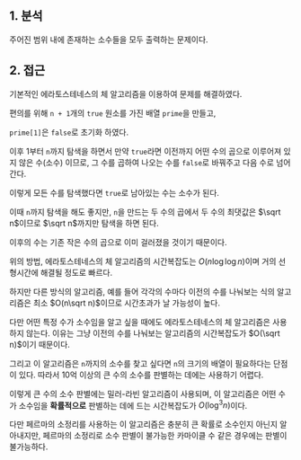 ## 1. 분석

주어진 범위 내에 존재하는 소수들을 모두 출력하는 문제이다.

## 2. 접근

기본적인 에라토스테네스의 체 알고리즘을 이용하여 문제를 해결하였다.

편의를 위해 `n + 1`개의 `true` 원소를 가진 배열 `prime`을 만들고,

`prime[1]`은 `false`로 초기화 하였다.

이후 1부터 `n`까지 탐색을 하면서 만약 `true`라면 이전까지 어떤 수의 곱으로 이루어져 있지 않은 수(소수) 이므로, 그 수를 곱하여 나오는 수를 `false`로 바꿔주고 다음 수로 넘어간다.

이렇게 모든 수를 탐색했다면 `true`로 남아있는 수는 소수가 된다.

이때 `n`까지 탐색을 해도 좋지만, `n`을 만드는 두 수의 곱에서 두 수의 최댓값은 $\sqrt n$이므로 $\sqrt n$까지만 탐색을 하면 된다.

이후의 수는 기존 작은 수의 곱으로 이미 걸러졌을 것이기 때문이다.

위의 방법, 에라토스테네스의 체 알고리즘의 시간복잡도는 $O(n\log \log n)$이며 거의 선형시간에 해결될 정도로 빠르다.

하지만 다른 방식의 알고리즘, 예를 들어 각각의 수마다 이전의 수를 나눠보는 식의 알고리즘은 최소 $O(n\sqrt n)$이므로 시간초과가 날 가능성이 높다.

다만 어떤 특정 수가 소수임을 알고 싶을 때에도 에라토스테네스의 체 알고리즘은 사용하지 않는다. 이유는 그냥 이전의 수를 나눠보는 알고리즘의 시간복잡도가 $O(\sqrt n)$이기 때문이다.

그리고 이 알고리즘은 `n`까지의 소수를 찾고 싶다면 `n`의 크기의 배열이 필요하다는 단점이 있다. 따라서 10억 이상의 큰 수의 소수를 판별하는 데에는 사용하기 어렵다.

이렇게 큰 수의 소수 판별에는 밀러-라빈 알고리즘이 사용되며, 이 알고리즘은 어떤 수가 소수임을 **확률적으로** 판별하는 데에 드는 시간복잡도가 $O(\log ^3n)$이다.

다만 페르마의 소정리를 사용하는 이 알고리즘은 충분히 큰 확률로 소수인지 아닌지 알아내지만, 페르마의 소정리로 소수 판별이 불가능한 카마이클 수 같은 경우에는 판별이 불가능하다.